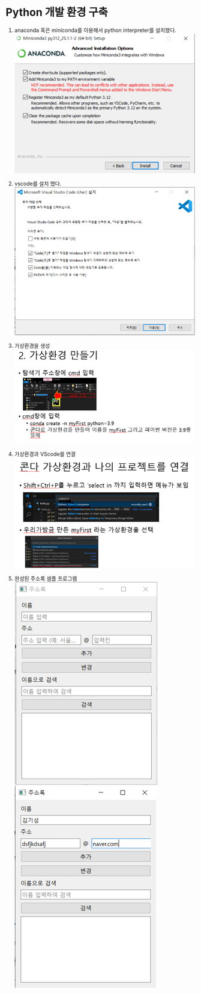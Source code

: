 # Python 개발 환경 구축

1. anaconda 혹은 miniconda를 이용해서 python interpreter를 설치했다.  
  ![미니콘다설치화면](image/miniconda.PNG)


2. vscode를 설치 했다.  
  ![VScode설치화면](image/vscode.PNG)


3. 가상환경을 생성  
  ![가상환경](image/venv.PNG)


4. 가상환경과 VScode를 연결  
  ![커넥트](image/connect.PNG)


5. 완성된 주소록 샘플 프로그램   
  ![완성](image/final.PNG)  
  ![완성](image/final1.PNG)
